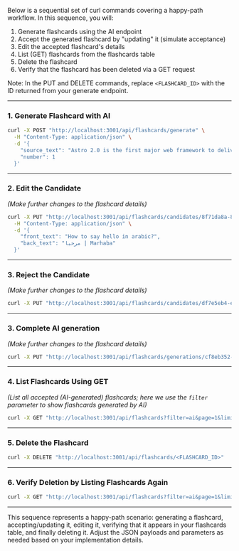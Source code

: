 Below is a sequential set of curl commands covering a happy-path workflow. In this sequence, you will:

1. Generate flashcards using the AI endpoint  
2. Accept the generated flashcard by "updating" it (simulate acceptance)  
3. Edit the accepted flashcard's details  
4. List (GET) flashcards from the flashcards table  
5. Delete the flashcard  
6. Verify that the flashcard has been deleted via a GET request

Note: In the PUT and DELETE commands, replace `<FLASHCARD_ID>` with the ID returned from your generate endpoint.

---

### 1. Generate Flashcard with AI

```bash
curl -X POST "http://localhost:3001/api/flashcards/generate" \
  -H "Content-Type: application/json" \
  -d '{
    "source_text": "Astro 2.0 is the first major web framework to deliver complete type-safety for Markdown and MDX. Astro now helps you organize your Markdown with built-in parsing, validation, and automatic TypeScript type generation. This new release is a game-changer for anyone working with Markdown on the web.",
    "number": 1
  }'
```

---

### 2. Edit the Candidate

_(Make further changes to the flashcard details)_

```bash
curl -X PUT "http://localhost:3001/api/flashcards/candidates/8f71da8a-8f47-4945-84bb-a1a978bd0835" \
  -H "Content-Type: application/json" \
  -d '{
    "front_text": "How to say hello in arabic?",
    "back_text": "مرحبا | Marhaba"
  }'
```
---

### 3. Reject the Candidate

_(Make further changes to the flashcard details)_

```bash
curl -X PUT "http://localhost:3001/api/flashcards/candidates/df7e5eb4-e184-418e-88b2-699295bf264f/reject" \
```
---

### 3. Complete AI generation

_(Make further changes to the flashcard details)_

```bash
curl -X PUT "http://localhost:3001/api/flashcards/generations/cf8eb352-42b7-4135-b579-e56ad4717ed9/complete" \
```


---

### 4. List Flashcards Using GET

_(List all accepted (AI-generated) flashcards; here we use the `filter` parameter to show flashcards generated by AI)_

```bash
curl -X GET "http://localhost:3001/api/flashcards?filter=ai&page=1&limit=20&sort=created_at"
```

---

### 5. Delete the Flashcard

```bash
curl -X DELETE "http://localhost:3001/api/flashcards/<FLASHCARD_ID>"
```

---

### 6. Verify Deletion by Listing Flashcards Again

```bash
curl -X GET "http://localhost:3001/api/flashcards?filter=ai&page=1&limit=20&sort=created_at"
```

---

This sequence represents a happy-path scenario: generating a flashcard, accepting/updating it, editing it, verifying that it appears in your flashcards table, and finally deleting it. Adjust the JSON payloads and parameters as needed based on your implementation details.
